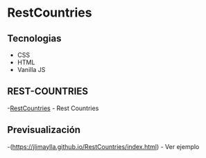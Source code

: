 # RestCountries

## Tecnologias

- CSS
- HTML
- Vanilla JS

## REST-COUNTRIES

-[RestCountries](https://restcountries.com/) - Rest Countries

## Previsualización

-(<https://jlimaylla.github.io/RestCountries/index.html>) - Ver ejemplo
